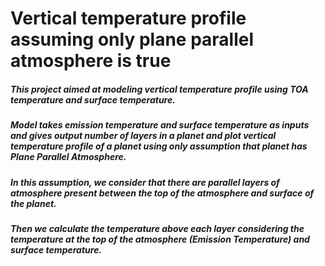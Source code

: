 # Vertical temperature profile assuming only plane parallel atmosphere is true

##### This project aimed at modeling vertical temperature profile using TOA temperature and surface temperature.

##### Model takes emission temperature and surface temperature as inputs and gives output number of layers in a planet and plot vertical temperature profile of a planet using only assumption that planet has Plane Parallel Atmosphere.

##### In this assumption, we consider that there are parallel layers of atmosphere present between the top of the atmosphere and surface of the planet. 

##### Then we calculate the temperature above each layer considering the temperature at the top of the atmosphere (Emission Temperature) and surface temperature.
